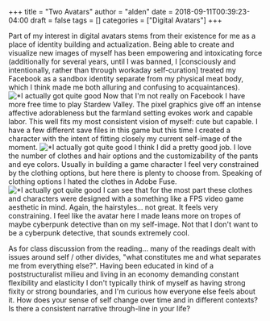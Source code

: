 +++
title = "Two Avatars"
author = "alden"
date = 2018-09-11T00:39:23-04:00
draft = false
tags = []
categories = ["Digital Avatars"]
+++

Part of my interest in digital avatars stems from their existence for me as a place of identity building and actualization. Being able to create and visualize new images of myself has been empowering and intoxicating force (additionally for several years, until I was banned, I [consciously and intentionally, rather than through workaday self-curation] treated my Facebook as a sandbox identity separate from my physical meat body, which I think made me both alluring and confusing to acquaintances).
![*I actually got quite good](/images/Stardew1.gif)
Now that I'm not really on Facebook I have more free time to play Stardew Valley. The pixel graphics give off an intense affective adorableness but the farmland setting evokes work and capable labor. This well fits my most consistent vision of myself: cute but capable.
I have a few different save files in this game but this time I created a character with the intent of fitting closely my current self-image of the moment.
![*I actually got quite good](/images/Stardew2.gif)
I think I did a pretty good job. I love the number of clothes and hair options and the customizability of the pants and eye colors. Usually in building a game character I feel very constrained by the clothing options, but here there is plenty to choose from.
Speaking of clothing options I hated the clothes in Adobe Fuse.
![*I actually got quite good](/images/FuseMe.png)
I can see that for the most part these clothes and characters were designed with a something like a FPS video game aesthetic in mind. Again, the hairstyles... not great. It feels very constraining. I feel like the avatar here I made leans more on tropes of maybe cyberpunk detective than on my self-image. Not that I don't want to be a cyberpunk detective, that sounds extremely cool.

As for class discussion from the reading... many of the readings dealt with issues around self / other divides, "what constitutes me and what separates me from everything else?". Having been educated in kind of a poststructuralist milieu and living in an economy demanding constant flexibility and elasticity I don't typically think of myself as having strong fixity or strong boundaries, and I'm curious how everyone else feels about it. How does your sense of self change over time and in different contexts? Is there a consistent narrative through-line in your life?
